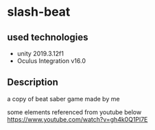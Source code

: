 # slash-beat

## used technologies
- unity 2019.3.12f1
- Oculus Integration v16.0

## Description
a copy of beat saber game made by me

some elements referenced from youtube below
https://www.youtube.com/watch?v=gh4k0Q1Pl7E
